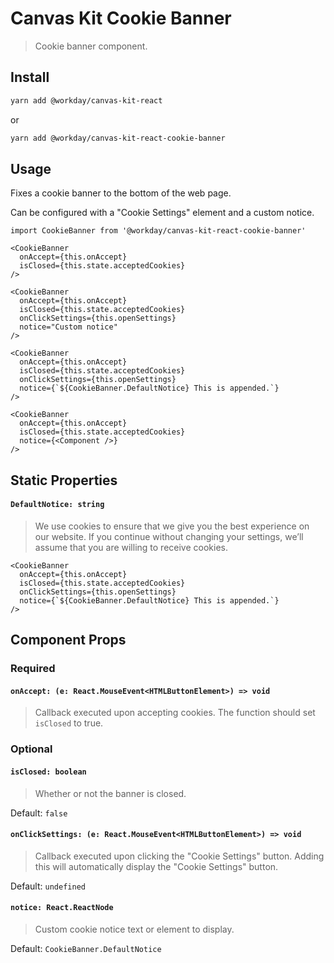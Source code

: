 # Canvas Kit Cookie Banner

> Cookie banner component.

## Install

```sh
yarn add @workday/canvas-kit-react
```

or

```sh
yarn add @workday/canvas-kit-react-cookie-banner
```

## Usage

Fixes a cookie banner to the bottom of the web page.

Can be configured with a "Cookie Settings" element and a custom notice.

```tsx
import CookieBanner from '@workday/canvas-kit-react-cookie-banner'

<CookieBanner
  onAccept={this.onAccept}
  isClosed={this.state.acceptedCookies}
/>

<CookieBanner
  onAccept={this.onAccept}
  isClosed={this.state.acceptedCookies}
  onClickSettings={this.openSettings}
  notice="Custom notice"
/>

<CookieBanner
  onAccept={this.onAccept}
  isClosed={this.state.acceptedCookies}
  onClickSettings={this.openSettings}
  notice={`${CookieBanner.DefaultNotice} This is appended.`}
/>

<CookieBanner
  onAccept={this.onAccept}
  isClosed={this.state.acceptedCookies}
  notice={<Component />}
/>
```

## Static Properties

#### `DefaultNotice: string`

> We use cookies to ensure that we give you the best experience on our website. If you continue
> without changing your settings, we’ll assume that you are willing to receive cookies.

```tsx
<CookieBanner
  onAccept={this.onAccept}
  isClosed={this.state.acceptedCookies}
  onClickSettings={this.openSettings}
  notice={`${CookieBanner.DefaultNotice} This is appended.`}
/>
```

## Component Props

### Required

#### `onAccept: (e: React.MouseEvent<HTMLButtonElement>) => void`

> Callback executed upon accepting cookies. The function should set `isClosed` to true.

### Optional

#### `isClosed: boolean`

> Whether or not the banner is closed.

Default: `false`

#### `onClickSettings: (e: React.MouseEvent<HTMLButtonElement>) => void`

> Callback executed upon clicking the "Cookie Settings" button. Adding this will automatically
> display the "Cookie Settings" button.

Default: `undefined`

#### `notice: React.ReactNode`

> Custom cookie notice text or element to display.

Default: `CookieBanner.DefaultNotice`
